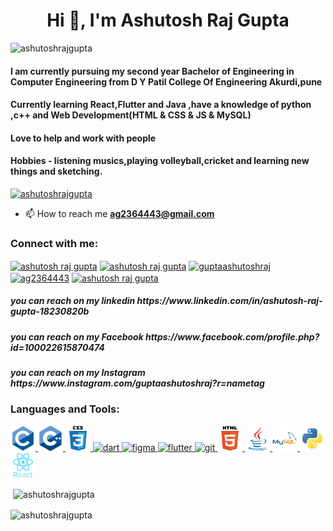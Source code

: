 

<!--
**AshutoshRajGupta/AshutoshRajGupta** is a ✨ _special_ ✨ repository because its `README.md` (this file) appears on your GitHub profile.

Here are some ideas to get you started:

- 🔭 I’m currently working on ...
- 🌱 I’m currently learning ...
- 👯 I’m looking to collaborate on ...
- 🤔 I’m looking for help with ...
- 💬 Ask me about ...
- 📫 How to reach me: ...
- 😄 Pronouns: ...
- ⚡ Fun fact: ...
-->
<h1 align="center">Hi 👋, I'm Ashutosh Raj Gupta</h1>
<p align="left"> <img src="https://komarev.com/ghpvc/?username=ashutoshrajgupta&label=Profile%20views&color=0e75b6&style=flat" alt="ashutoshrajgupta" /> </p>

<h4> I am currently pursuing my second  year Bachelor of Engineering in Computer Engineering from D Y Patil College Of Engineering Akurdi,pune</h4>
<h4>Currently learning React,Flutter and Java ,have a knowledge of python ,c++ and Web Development(HTML & CSS & JS & MySQL)</h4>
<h4>Love to help and work with people</h4>
<h4>Hobbies - listening musics,playing volleyball,cricket and learning new things and sketching.</h4>



<p align="left"> <a href="https://github.com/ryo-ma/github-profile-trophy"><img src="https://github-profile-trophy.vercel.app/?username=ashutoshrajgupta" alt="ashutoshrajgupta" /></a> </p>

- 📫 How to reach me **ag2364443@gmail.com**

<h3 align="left">Connect with me:</h3>
<p align="left">
<a href="https://linkedin.com/in/ashutosh raj gupta" target="blank"><img align="center" src="https://raw.githubusercontent.com/rahuldkjain/github-profile-readme-generator/master/src/images/icons/Social/linked-in-alt.svg" alt="ashutosh raj gupta" height="30" width="40" /></a>
<a href="https://fb.com/ashutosh raj gupta" target="blank"><img align="center" src="https://raw.githubusercontent.com/rahuldkjain/github-profile-readme-generator/master/src/images/icons/Social/facebook.svg" alt="ashutosh raj gupta" height="30" width="40" /></a>
<a href="https://instagram.com/guptaashutoshraj" target="blank"><img align="center" src="https://raw.githubusercontent.com/rahuldkjain/github-profile-readme-generator/master/src/images/icons/Social/instagram.svg" alt="guptaashutoshraj" height="30" width="40" /></a>
<a href="https://www.hackerrank.com/ag2364443" target="blank"><img align="center" src="https://raw.githubusercontent.com/rahuldkjain/github-profile-readme-generator/master/src/images/icons/Social/hackerrank.svg" alt="ag2364443" height="30" width="40" /></a>
<a href="https://auth.geeksforgeeks.org/user/ashutosh raj gupta" target="blank"><img align="center" src="https://raw.githubusercontent.com/rahuldkjain/github-profile-readme-generator/master/src/images/icons/Social/geeks-for-geeks.svg" alt="ashutosh raj gupta" height="30" width="40" /></a>
</p>
<h5>you can reach  on my linkedin https://www.linkedin.com/in/ashutosh-raj-gupta-18230820b</h5>
<h5>you can reach  on my Facebook https://www.facebook.com/profile.php?id=100022615870474</h5>
<h5>you can reach  on my Instagram https://www.instagram.com/guptaashutoshraj?r=nametag</h5>

<h3 align="left">Languages and Tools:</h3>
<p align="left"> <a href="https://www.cprogramming.com/" target="_blank" rel="noreferrer"> <img src="https://raw.githubusercontent.com/devicons/devicon/master/icons/c/c-original.svg" alt="c" width="40" height="40"/> </a> <a href="https://www.w3schools.com/cpp/" target="_blank" rel="noreferrer"> <img src="https://raw.githubusercontent.com/devicons/devicon/master/icons/cplusplus/cplusplus-original.svg" alt="cplusplus" width="40" height="40"/> </a> <a href="https://www.w3schools.com/css/" target="_blank" rel="noreferrer"> <img src="https://raw.githubusercontent.com/devicons/devicon/master/icons/css3/css3-original-wordmark.svg" alt="css3" width="40" height="40"/> </a> <a href="https://dart.dev" target="_blank" rel="noreferrer"> <img src="https://www.vectorlogo.zone/logos/dartlang/dartlang-icon.svg" alt="dart" width="40" height="40"/> </a> <a href="https://www.figma.com/" target="_blank" rel="noreferrer"> <img src="https://www.vectorlogo.zone/logos/figma/figma-icon.svg" alt="figma" width="40" height="40"/> </a> <a href="https://flutter.dev" target="_blank" rel="noreferrer"> <img src="https://www.vectorlogo.zone/logos/flutterio/flutterio-icon.svg" alt="flutter" width="40" height="40"/> </a> <a href="https://git-scm.com/" target="_blank" rel="noreferrer"> <img src="https://www.vectorlogo.zone/logos/git-scm/git-scm-icon.svg" alt="git" width="40" height="40"/> </a> <a href="https://www.w3.org/html/" target="_blank" rel="noreferrer"> <img src="https://raw.githubusercontent.com/devicons/devicon/master/icons/html5/html5-original-wordmark.svg" alt="html5" width="40" height="40"/> </a> <a href="https://www.java.com" target="_blank" rel="noreferrer"> <img src="https://raw.githubusercontent.com/devicons/devicon/master/icons/java/java-original.svg" alt="java" width="40" height="40"/> </a> <a href="https://www.mysql.com/" target="_blank" rel="noreferrer"> <img src="https://raw.githubusercontent.com/devicons/devicon/master/icons/mysql/mysql-original-wordmark.svg" alt="mysql" width="40" height="40"/> </a> <a href="https://www.python.org" target="_blank" rel="noreferrer"> <img src="https://raw.githubusercontent.com/devicons/devicon/master/icons/python/python-original.svg" alt="python" width="40" height="40"/> </a> <a href="https://reactjs.org/" target="_blank" rel="noreferrer"> <img src="https://raw.githubusercontent.com/devicons/devicon/master/icons/react/react-original-wordmark.svg" alt="react" width="40" height="40"/> </a> </p>

<p>&nbsp;<img align="center" src="https://github-readme-stats.vercel.app/api?username=ashutoshrajgupta&show_icons=true&locale=en" alt="ashutoshrajgupta" /></p>

<p><img align="center" src="https://github-readme-streak-stats.herokuapp.com/?user=ashutoshrajgupta&" alt="ashutoshrajgupta" /></p>



